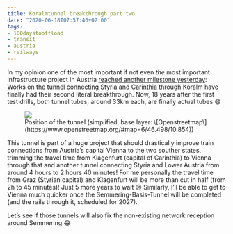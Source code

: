 ```yaml
---
title: Koralmtunnel breakthrough part two
date: "2020-06-18T07:57:46+02:00"
tags:
- 100daystooffload
- transit
- austria
- railways
---
```


In my opinion one of the most important if not even *the* most important infrastructure project in Austria [reached another milestone yesterday](https://steiermark.orf.at/stories/3052399/): Works on [the tunnel connecting Styria and Carinthia through Koralm](https://en.wikipedia.org/wiki/Koralm_Tunnel) have finally had their second literal breakthrough. Now, 18 years after the first test drills, both tunnel tubes, around 33km each, are finally actual tubes 😄

<figure><img src="/media/2020/koralmtunnel.png"><figcaption>Position of the tunnel (simplified, base layer: \[Openstreetmap\](https://www.openstreetmap.org/#map=6/46.498/10.854))</figcaption></figure>

This tunnel is part of a huge project that should drastically improve train connections from Austria’s capital Vienna to the two souther states, trimming the travel time from Klagenfurt (capital of Carinthia) to Vienna through that and another tunnel connecting Styria and Lower Austria from around 4 hours to 2 hours 40 minutes! For me personally the travel time from Graz (Styrian capital) and Klagenfurt will be more than cut in half (from 2h to 45 minutes)! Just 5 more years to wait 😣 Similarly, I’ll be able to get to Vienna much quicker once the Semmering-Basis-Tunnel will be completed (and the rails through it, scheduled for 2027).

Let’s see if those tunnels will also fix the non-existing network reception around Semmering 😂

